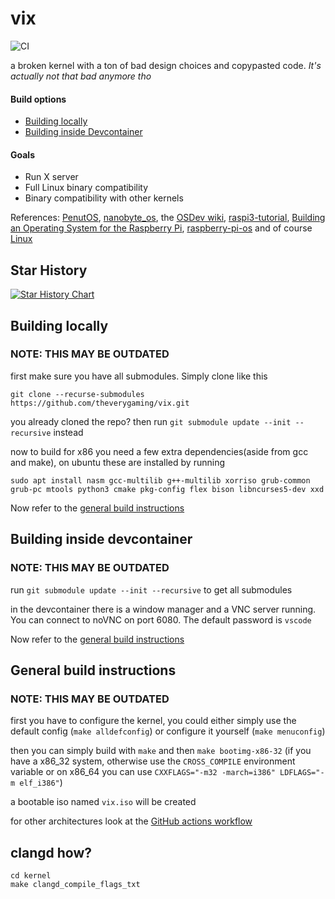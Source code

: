 # vix

![CI](https://github.com/theverygaming/vix/actions/workflows/workflow.yml/badge.svg)

a broken kernel with a ton of bad design choices and copypasted code. _It's actually not that bad anymore tho_

#### Build options

- [Building locally](#building-locally)
- [Building inside Devcontainer](#building-inside-devcontainer)

#### Goals

- Run X server
- Full Linux binary compatibility
- Binary compatibility with other kernels

References: [PenutOS](https://github.com/AlexandreRouma/PenutOS/), [nanobyte_os](https://github.com/chibicitiberiu/nanobyte_os), the [OSDev wiki](https://wiki.osdev.org), [raspi3-tutorial](https://github.com/bztsrc/raspi3-tutorial), [Building an Operating System for the Raspberry Pi](https://jsandler18.github.io/), [raspberry-pi-os](https://s-matyukevich.github.io/raspberry-pi-os/) and of course [Linux](https://github.com/torvalds/linux)

## Star History

<a href="https://star-history.com/#theverygaming/vix&Date">
  <picture>
    <source media="(prefers-color-scheme: dark)" srcset="https://api.star-history.com/svg?repos=theverygaming/vix&type=Date&theme=dark" />
    <source media="(prefers-color-scheme: light)" srcset="https://api.star-history.com/svg?repos=theverygaming/vix&type=Date" />
    <img alt="Star History Chart" src="https://api.star-history.com/svg?repos=theverygaming/vix&type=Date" />
  </picture>
</a>


## Building locally
### NOTE: THIS MAY BE OUTDATED

first make sure you have all submodules. Simply clone like this
```
git clone --recurse-submodules https://github.com/theverygaming/vix.git
```

you already cloned the repo? then run ``git submodule update --init --recursive`` instead

now to build for x86 you need a few extra dependencies(aside from gcc and make), on ubuntu these are installed by running
```
sudo apt install nasm gcc-multilib g++-multilib xorriso grub-common grub-pc mtools python3 cmake pkg-config flex bison libncurses5-dev xxd
```

Now refer to the [general build instructions](#general-build-instructions)

## Building inside devcontainer
### NOTE: THIS MAY BE OUTDATED

run ``git submodule update --init --recursive`` to get all submodules

in the devcontainer there is a window manager and a VNC server running. You can connect to noVNC on port 6080. The default password is ``vscode``

Now refer to the [general build instructions](#general-build-instructions)

## General build instructions
### NOTE: THIS MAY BE OUTDATED

first you have to configure the kernel, you could either simply use the default config (``make alldefconfig``) or configure it yourself (``make menuconfig``)

then you can simply build with ``make`` and then ``make bootimg-x86-32`` (if you have a x86_32 system, otherwise use the ``CROSS_COMPILE`` environment variable or on x86_64 you can use ``CXXFLAGS="-m32 -march=i386" LDFLAGS="-m elf_i386"``)

a bootable iso named ``vix.iso`` will be created

for other architectures look at the [GitHub actions workflow](.github/workflows/workflow.yml)


## clangd how?

```
cd kernel
make clangd_compile_flags_txt
```
